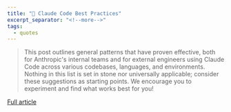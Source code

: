 ```yaml
---
title: "🔗 Claude Code Best Practices"
excerpt_separator: "<!--more-->"
tags:
  - quotes
---
```


> This post outlines general patterns that have proven effective, both for Anthropic's internal teams and for external engineers using Claude Code across various codebases, languages, and environments. Nothing in this list is set in stone nor universally applicable; consider these suggestions as starting points. We encourage you to experiment and find what works best for you!

[Full article](https://www.anthropic.com/engineering/claude-code-best-practices)
